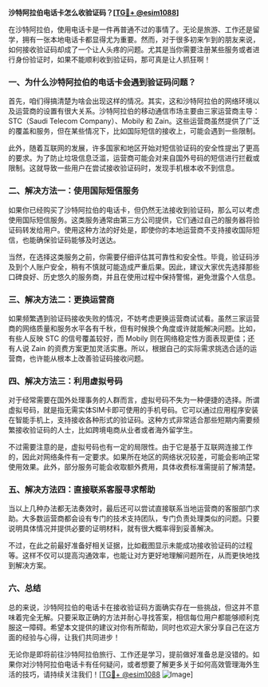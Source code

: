 **沙特阿拉伯电话卡怎么收验证码？[[TG💪+ @esim1088](https://t.me/s/esim1088)]**

在沙特阿拉伯，使用电话卡是一件再普通不过的事情了。无论是旅游、工作还是留学，拥有一张本地电话卡都显得尤为重要。然而，对于很多初来乍到的朋友来说，如何接收验证码却成了一个让人头疼的问题。尤其是当你需要注册某些服务或者进行身份验证时，如果不能顺利收到验证码，那可真是让人抓狂啊！

### 一、为什么沙特阿拉伯的电话卡会遇到验证码问题？

首先，咱们得搞清楚为啥会出现这样的情况。其实，这和沙特阿拉伯的网络环境以及运营商的设置有很大关系。沙特阿拉伯的移动通信市场主要由三家运营商主导：STC（Saudi Telecom Company）、Mobily 和 Zain。这些运营商虽然提供了广泛的覆盖和服务，但在某些情况下，比如国际短信的接收上，可能会遇到一些限制。

此外，随着互联网的发展，许多国家和地区开始对短信验证码的安全性提出了更高的要求。为了防止垃圾信息泛滥，运营商可能会对来自国外号码的短信进行拦截或限制。这就导致一些用户在尝试接收验证码时，发现手机根本收不到信息。

### 二、解决方法一：使用国际短信服务

如果你已经购买了沙特阿拉伯的电话卡，但仍然无法接收到验证码，那么可以考虑使用国际短信服务。这类服务通常由第三方公司提供，它们通过自己的服务器将验证码转发给用户。使用这种方法的好处是，即使你的本地运营商不支持接收国际短信，也能确保验证码能够及时送达。

当然，在选择这类服务之前，你需要仔细评估其可靠性和安全性。毕竟，验证码涉及到个人账户安全，稍有不慎就可能造成严重后果。因此，建议大家优先选择那些口碑良好、历史悠久的服务商，并且在使用过程中保持警惕，避免泄露个人信息。

### 三、解决方法二：更换运营商

如果频繁遇到验证码接收失败的情况，不妨考虑更换运营商试试看。虽然三家运营商的网络质量和服务水平各有千秋，但有时候换个角度或许就能解决问题。比如，有些人反映 STC 的信号覆盖较好，而 Mobily 则在网络稳定性方面表现更佳；还有人说 Zain 的资费方案更加灵活实惠。所以，根据自己的实际需求挑选合适的运营商，也许能从根本上改善验证码接收问题。

### 四、解决方法三：利用虚拟号码

对于经常需要在国外处理事务的人群而言，虚拟号码不失为一种便捷的选择。所谓虚拟号码，就是指无需实体SIM卡即可使用的手机号码。它可以通过应用程序安装在智能手机上，支持接收各种形式的验证码。这种方式非常适合那些短期内需要频繁接收验证码的人士，比如跨境电商从业者或者海外留学生。

不过需要注意的是，虚拟号码也有一定的局限性。由于它是基于互联网连接工作的，因此对网络条件有一定要求。如果所在地区的网络状况较差，可能会影响正常使用效果。此外，部分服务可能会收取额外费用，具体收费标准需提前了解清楚。

### 五、解决方法四：直接联系客服寻求帮助

当以上几种办法都无法奏效时，最后还可以尝试直接联系当地运营商的客服部门求助。大多数运营商都会设有专门的技术支持团队，专门负责处理类似的问题。只要说明具体情况并提供必要的证明材料，就有很大概率得到妥善解决。

不过，在此之前最好准备好相关证据，比如截图显示未能成功接收验证码的过程等。这样不仅可以提高沟通效率，也能让对方更好地理解问题所在，从而更快地找到解决方案。

### 六、总结

总的来说，沙特阿拉伯的电话卡在接收验证码方面确实存在一些挑战，但这并不意味着完全无解。只要采取正确的方法并耐心寻找答案，相信每位用户都能够顺利克服这一障碍。希望本文提供的建议对你有所帮助，同时也欢迎大家分享自己在这方面的经验与心得，让我们共同进步！

无论你是即将前往沙特阿拉伯旅行、工作还是学习，提前做好准备总是没错的。如果你对沙特阿拉伯电话卡有任何疑问，或者想要了解更多关于如何高效管理海外生活的技巧，请持续关注我们！[[TG💪+ @esim1088](https://t.me/s/esim1088) ![Image](https://i.postimg.cc/4NQfJmqS/Snipaste-2025-05-13-00-14-12.png)]